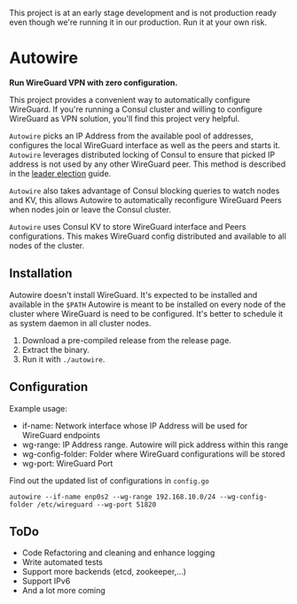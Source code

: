This project is at an early stage development and is not production ready even though we're running it in our production. Run it at your own risk.

# Autowire

**Run WireGuard VPN with zero configuration.**

This project provides a convenient way to automatically configure WireGuard. If you're running a Consul cluster and willing to configure WireGuard as VPN solution, you'll find this project very helpful.

`Autowire` picks an IP Address from the available pool of addresses, configures the local WireGuard interface as well as the peers and starts it. `Autowire` leverages distributed locking of Consul to ensure that picked IP address is not used by any other WireGuard peer. This method is described in the [leader election](https://www.consul.io/docs/guides/leader-election.html) guide.

`Autowire` also takes advantage of Consul blocking queries to watch nodes and KV, this allows Autowire to automatically reconfigure WireGuard Peers when nodes join or leave the Consul cluster.

`Autowire` uses Consul KV to store WireGuard interface and Peers configurations. This makes WireGuard config distributed and available to all nodes of the cluster.


## Installation

Autowire doesn't install WireGuard. It's expected to be installed and available in the `$PATH`
Autowire is meant to be installed on every node of the cluster where WireGuard is need to be configured. It's better to schedule it as system daemon in all cluster nodes.

1. Download a pre-compiled release from the release page.
1. Extract the binary.
1. Run it with `./autowire`.

## Configuration

Example usage:

* if-name: Network interface whose IP Address will be used for WireGuard endpoints
* wg-range: IP Address range. Autowire will pick address within this range
* wg-config-folder: Folder where WireGuard configurations will be stored
* wg-port: WireGuard Port

Find out the updated list of configurations in `config.go`

```
autowire --if-name enp0s2 --wg-range 192.168.10.0/24 --wg-config-folder /etc/wireguard --wg-port 51820
```

## ToDo

* Code Refactoring and cleaning and enhance logging
* Write automated tests
* Support more backends (etcd, zookeeper,...)
* Support IPv6
* And a lot more coming

